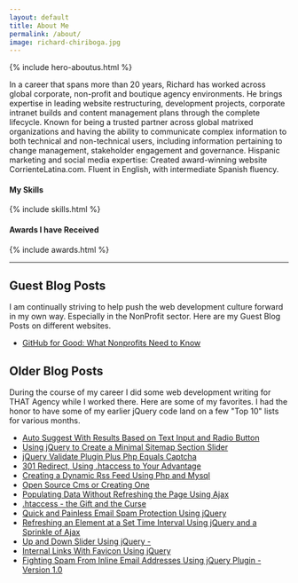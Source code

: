 ```yaml
---
layout: default
title: About Me
permalink: /about/
image: richard-chiriboga.jpg
---
```

{% include hero-aboutus.html %}

<article class="post {{ no-image }} col col-8 col-t-10 col-m-12">
<p>In a career that spans more than 20 years, Richard has worked across global corporate, non-profit and boutique agency environments. He brings expertise in leading website restructuring, development projects, corporate intranet builds and content management plans through the complete lifecycle. Known for being a trusted partner across global matrixed organizations and having the ability to communicate complex information to both technical and non-technical users, including information pertaining to change management, stakeholder engagement and governance. Hispanic marketing and social media expertise: Created award-winning website CorrienteLatina.com. Fluent in English, with intermediate Spanish fluency.</p>
<div class="container">
	<div class="row">
		<div class="col col-12">
			<h4 class="lates-title">My Skills</h4>
		</div>
	</div>
</div>
{% include skills.html %}
<div class="container">
	<div class="row">
		<div class="col col-12">
			<h4 class="lates-title">Awards I have Received</h4>
		</div>
	</div>
</div>
<div class="container">
  {% include awards.html %}
</div>
<hr/>
<div class="container">
    <div class="row">
      <div class="col col-12">
        <h2>Guest Blog Posts</h2>
        <p>I am continually striving to help push the web development culture forward in my own way. Especially in the NonProfit sector. Here are my Guest Blog Posts on different websites.</p>
        <ul>
          <li><a target="_blank" href="http://www.nptechforgood.com/2018/09/06/github-for-good-what-nonprofits-need-to-know/">GitHub for Good: What Nonprofits Need to Know</a></li>
        </ul>
        <h2>Older Blog Posts</h2>
        <p>During the course of my career I did some web development writing for THAT Agency while I worked there. Here are some of my favorites. I had the honor to have some of my earlier jQuery code land on a few "Top 10" lists for various months.</p>
        <ul>
          <li><a target="_blank" href="https://blog.thatagency.com/design-studio-blog/2009/08/auto-suggest-with-results-based-on-text-input-and-radio-button/">Auto Suggest With Results Based on Text Input and Radio Button</a></li>
          <li><a target="_blank" href="https://blog.thatagency.com/design-studio-blog/2009/10/using-jQuery-to-create-a-minimal-sitemap-section-slider/">Using jQuery to Create a Minimal Sitemap Section Slider</a></li>
          <li><a target="_blank" href="https://blog.thatagency.com/design-studio-blog/2009/10/jQuery-validate-plugin-plus-php-equals-captcha/">jQuery Validate Plugin Plus Php Equals Captcha</a></li>
          <li><a target="_blank" href="https://blog.thatagency.com/design-studio-blog/2007/01/301-redirect-using-htaccess-to-your-advantage/">301 Redirect, Using .htaccess to Your Advantage</a></li>
          <li><a target="_blank" href="https://blog.thatagency.com/design-studio-blog/2007/08/creating-a-dynamic-rss-feed-using-php-and-mysql/">Creating a Dynamic Rss Feed Using Php and Mysql</a></li>
          <li><a target="_blank" href="https://blog.thatagency.com/design-studio-blog/2007/09/open-source-cms-or-creating-one/">Open Source Cms or Creating One</a></li>
          <li><a target="_blank" href="https://blog.thatagency.com/design-studio-blog/2008/04/populating-data-without-refreshing-the-page-using-ajax/">Populating Data Without Refreshing the Page Using Ajax</a></li>
          <li><a target="_blank" href="https://blog.thatagency.com/design-studio-blog/2008/08/htaccess-the-gift-and-the-curse/">.htaccess - the Gift and the Curse</a></li>
          <li><a target="_blank" href="https://blog.thatagency.com/design-studio-blog/2008/09/quick-and-painless-email-spam-protection-using-jQuery/">Quick and Painless Email Spam Protection Using jQuery</a></li>
          <li><a target="_blank" href="https://blog.thatagency.com/design-studio-blog/2009/01/refreshing-an-element-at-a-set-time-interval-using-jQuery-and-a-sprinkle-of-ajax/">Refreshing an Element at a Set Time Interval Using jQuery and a Sprinkle of Ajax</a></li>
          <li><a target="_blank" href="https://blog.thatagency.com/design-studio-blog/2009/02/up-and-down-slider-using-jQuery/">Up and Down Slider Using jQuery - </a></li>
          <li><a target="_blank" href="https://blog.thatagency.com/design-studio-blog/2009/03/internal-links-with-favicon-using-jQuery/">Internal Links With Favicon Using jQuery</a></li>
          <li><a target="_blank" href="https://blog.thatagency.com/design-studio-blog/2009/03/fighting-spam-from-inline-email-addresses-using-jQuery-plugin-version-10/">Fighting Spam From Inline Email Addresses Using jQuery Plugin - Version 1.0</a></li>
        </ul>
      </div>
    </div>
  </div>
</article>